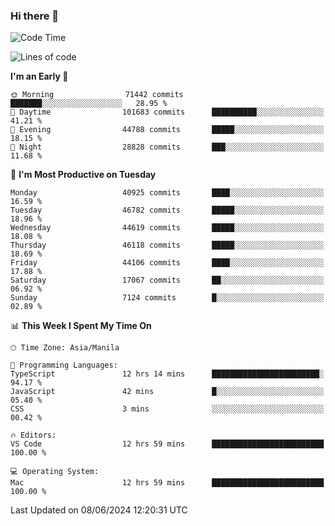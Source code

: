 ### Hi there 👋

<!--START_SECTION:waka-->
![Code Time](http://img.shields.io/badge/Code%20Time-5%2C224%20hrs%2032%20mins-blue)

![Lines of code](https://img.shields.io/badge/From%20Hello%20World%20I%27ve%20Written-113.3%20million%20lines%20of%20code-blue)

**I'm an Early 🐤** 

```text
🌞 Morning                71442 commits       ███████░░░░░░░░░░░░░░░░░░   28.95 % 
🌆 Daytime                101683 commits      ██████████░░░░░░░░░░░░░░░   41.21 % 
🌃 Evening                44788 commits       █████░░░░░░░░░░░░░░░░░░░░   18.15 % 
🌙 Night                  28828 commits       ███░░░░░░░░░░░░░░░░░░░░░░   11.68 % 
```
📅 **I'm Most Productive on Tuesday** 

```text
Monday                   40925 commits       ████░░░░░░░░░░░░░░░░░░░░░   16.59 % 
Tuesday                  46782 commits       █████░░░░░░░░░░░░░░░░░░░░   18.96 % 
Wednesday                44619 commits       █████░░░░░░░░░░░░░░░░░░░░   18.08 % 
Thursday                 46118 commits       █████░░░░░░░░░░░░░░░░░░░░   18.69 % 
Friday                   44106 commits       ████░░░░░░░░░░░░░░░░░░░░░   17.88 % 
Saturday                 17067 commits       ██░░░░░░░░░░░░░░░░░░░░░░░   06.92 % 
Sunday                   7124 commits        █░░░░░░░░░░░░░░░░░░░░░░░░   02.89 % 
```


📊 **This Week I Spent My Time On** 

```text
🕑︎ Time Zone: Asia/Manila

💬 Programming Languages: 
TypeScript               12 hrs 14 mins      ████████████████████████░   94.17 % 
JavaScript               42 mins             █░░░░░░░░░░░░░░░░░░░░░░░░   05.40 % 
CSS                      3 mins              ░░░░░░░░░░░░░░░░░░░░░░░░░   00.42 % 

🔥 Editors: 
VS Code                  12 hrs 59 mins      █████████████████████████   100.00 % 

💻 Operating System: 
Mac                      12 hrs 59 mins      █████████████████████████   100.00 % 
```


 Last Updated on 08/06/2024 12:20:31 UTC
<!--END_SECTION:waka-->


<!--
**rad182/rad182** is a ✨ _special_ ✨ repository because its `README.md` (this file) appears on your GitHub profile.

Here are some ideas to get you started:

- 🔭 I’m currently working on ...
- 🌱 I’m currently learning ...
- 👯 I’m looking to collaborate on ...
- 🤔 I’m looking for help with ...
- 💬 Ask me about ...
- 📫 How to reach me: ...
- 😄 Pronouns: ...
- ⚡ Fun fact: ...
-->
